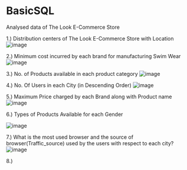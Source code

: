 # BasicSQL
Analysed data of The Look E-Commerce Store

1.) Distribution centers of The Look E-Commerce Store with Location
![image](https://user-images.githubusercontent.com/100945160/156884779-07343efd-800e-44a0-857a-40fa1682ca45.png)



2.) Minimum cost incurred by each brand for manufacturing Swim Wear
![image](https://user-images.githubusercontent.com/100945160/156886012-b4da7960-a515-43b9-b9dc-6447990c2c5f.png)



3.) No. of Products available in each product category
![image](https://user-images.githubusercontent.com/100945160/156886259-061611d1-827a-4ec6-b01e-5723401bd6d6.png)



4.)  No. Of Users in each City (in Descending Order)
![image](https://user-images.githubusercontent.com/100945160/156886507-78407d1e-47c9-4ee5-b572-d01ecf879d95.png)


5.) Maximum Price charged by each Brand along with Product name
![image](https://user-images.githubusercontent.com/100945160/156884573-a10353b1-be08-4ac4-baeb-31161103bf35.png)



6.) Types of Products Available for each Gender

![image](https://user-images.githubusercontent.com/100945160/156887635-8996fd16-fa33-4f2a-9a1b-d058de478219.png)


7.) What is the most used browser and the source of browser(Traffic_source) used by the users with respect to each city?
![image](https://user-images.githubusercontent.com/100945160/156891665-4fa84c0d-4bdb-4361-a4ca-b3471b319eeb.png)



8.)

